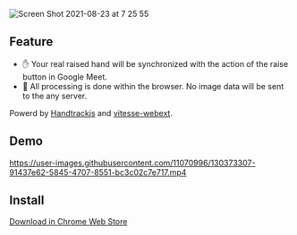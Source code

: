 ![Screen Shot 2021-08-23 at 7 25 55](https://user-images.githubusercontent.com/11070996/130372011-bddc1455-b82b-4b9b-97fb-f64ef407e890.png)


## Feature

- ✋ Your real raised hand will be synchronized with the action of the raise button in Google Meet.
- 🔐 All processing is done within the browser. No image data will be sent to the any server.

Powerd by [Handtrackjs](https://github.com/victordibia/handtrack.js/) and [vitesse-webext](https://github.com/antfu/vitesse-webext).

## Demo

https://user-images.githubusercontent.com/11070996/130373307-91437e62-5845-4707-8551-bc3c02c7e717.mp4




## Install

[Download in Chrome Web Store](https://chrome.google.com/webstore/detail/sync-raise-a-hand/aacolcbidcmmhkilmmgfebmcghpkdngg?hl=ja&authuser=0)

